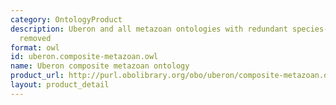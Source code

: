 ```yaml
---
category: OntologyProduct
description: Uberon and all metazoan ontologies with redundant species-specific terms
  removed
format: owl
id: uberon.composite-metazoan.owl
name: Uberon composite metazoan ontology
product_url: http://purl.obolibrary.org/obo/uberon/composite-metazoan.owl
layout: product_detail
---
```

